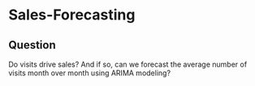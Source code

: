 # Sales-Forecasting

## Question

Do visits drive sales? And if so, can we forecast the average number of visits month over month using ARIMA modeling? 

